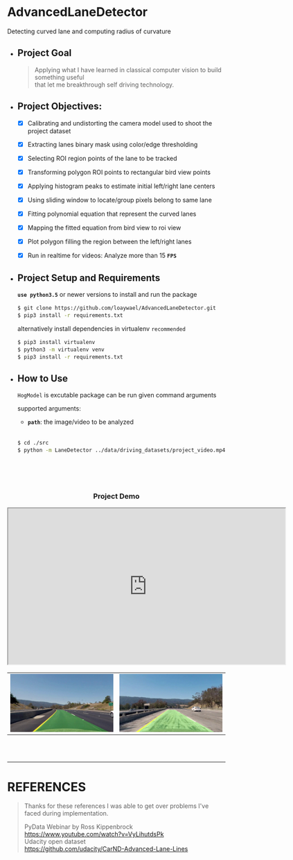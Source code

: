 # AdvancedLaneDetector
Detecting curved lane and computing radius of curvature   


- ## Project Goal   
    > Applying what I have learned in classical computer vision to build something useful   
    > that let me breakthrough self driving technology.   
 
- ## Project Objectives:
	- [x] Calibrating and undistorting the camera model used to shoot the project dataset
	- [x] Extracting lanes binary mask using color/edge thresholding 
	- [x] Selecting ROI region points of the lane to be tracked
	- [x] Transforming polygon ROI points to rectangular bird view points
	- [x] Applying histogram peaks to estimate initial left/right lane centers
    - [x] Using sliding window to locate/group pixels belong to same lane
    - [x] Fitting polynomial equation that represent the curved lanes
    - [x] Mapping the fitted equation from bird view to roi view
    - [x] Plot polygon filling the region between the left/right lanes
	- [x] Run in realtime for videos: Analyze more than 15 **`FPS`**


- ## Project Setup and Requirements   
  **`use python3.5`** or newer versions to install and run the package  
  ```bash
  $ git clone https://github.com/loaywael/AdvancedLaneDetector.git   
  $ pip3 install -r requirements.txt      
  ```   
  
  alternatively install dependencies in virtualenv `recommended`   
  ```bash
  $ pip3 install virtualenv   
  $ python3 -m virtualenv venv   
  $ pip3 install -r requirements.txt   
  ```   
  
  
- ## How to Use   
   `HogModel` is excutable package can be run given command arguments   
   
   supported arguments:   
	- **`path`**: the image/video to be analyzed   
   </br>   
   
   ```bash  
   $ cd ./src     
   $ python -m LaneDetector ../data/driving_datasets/project_video.mp4   
   ```

</br></br></br>  



<h3 align=center>Project Demo</h3>

<iframe width="640" height="360" 
src="https://drive.google.com/file/d/1etUrwbFQ_1HoW3oVzEbVkFWH3llJXKMq/preview">
</iframe>

<table><tr>
<td><img src="assets/test1.png" alt="lane detected in green" style="width: 100%;"/></td>
<td><img src="assets/test2.png" alt="lane detected in green" style="width: 100%;"/></td>
</tr></table>
</br></br>
   
***

# REFERENCES

> Thanks for these references I was able to get over problems I've faced during implementation.   
>   
>    PyData Webinar by Ross Kippenbrock   
    https://www.youtube.com/watch?v=VyLihutdsPk   
    Udacity open dataset    
    https://github.com/udacity/CarND-Advanced-Lane-Lines




